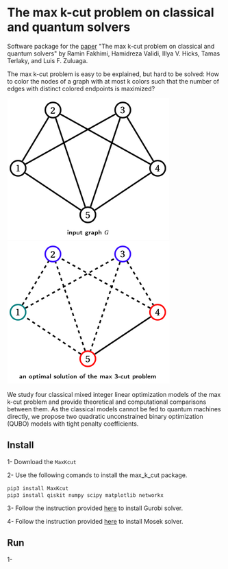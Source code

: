 # The max k-cut problem on classical and quantum solvers

Software package for the [paper](https://engineering.lehigh.edu/sites/engineering.lehigh.edu/files/_DEPARTMENTS/ise/pdf/tech-papers/21/21T_007.pdf) "The max k-cut problem on classical and quantum solvers" by Ramin Fakhimi, Hamidreza Validi, Illya V. Hicks, Tamas Terlaky, and Luis F. Zuluaga.

The max k-cut problem is easy to be explained, but hard to be solved: How to color the nodes of a graph with at most k colors such that the number of edges with distinct colored endpoints is maximized?

![Figure 1](readme_images/input_graph.png?raw=true "Input graph")
![Figure 2](readme_images/solution_max_3-cut.png?raw=true "An optimal solution for the max 3-cut problem")

We study four classical mixed integer linear optimization models of the max k-cut problem and provide theoretical and computational comparisons between them. As the classical models cannot be fed to quantum machines directly, we propose two quadratic unconstrained binary optimization (QUBO) models with tight penalty coefficients. 


## Install

1- Download the ```MaxKcut```

2- Use the following comands to install the max_k_cut package.

```
pip3 install MaxKcut
pip3 install qiskit numpy scipy matplotlib networkx
```

3- Follow the instruction provided [here](https://support.gurobi.com/hc/en-us/articles/360044290292-How-do-I-install-Gurobi-for-Python-) to install Gurobi solver.

4- Follow the instruction provided [here](https://docs.mosek.com/latest/install/installation.html) to install Mosek solver.

## Run

1- 
